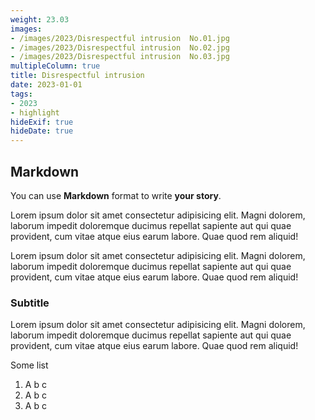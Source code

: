 ```yaml
---
weight: 23.03
images:
- /images/2023/Disrespectful intrusion  No.01.jpg
- /images/2023/Disrespectful intrusion  No.02.jpg
- /images/2023/Disrespectful intrusion  No.03.jpg
multipleColumn: true
title: Disrespectful intrusion
date: 2023-01-01
tags:
- 2023
- highlight
hideExif: true
hideDate: true
---
```


## Markdown

You can use **Markdown** format to write **your story**.

Lorem ipsum dolor sit amet consectetur adipisicing elit. Magni dolorem, laborum impedit doloremque ducimus repellat sapiente aut qui quae provident, cum vitae atque eius earum labore. Quae quod rem aliquid! 

Lorem ipsum dolor sit amet consectetur adipisicing elit. Magni dolorem, laborum impedit doloremque ducimus repellat sapiente aut qui quae provident, cum vitae atque eius earum labore. Quae quod rem aliquid!

### Subtitle

Lorem ipsum dolor sit amet consectetur adipisicing elit. Magni dolorem, laborum impedit doloremque ducimus repellat sapiente aut qui quae provident, cum vitae atque eius earum labore. Quae quod rem aliquid!

Some list

1. A b c
2. A b c
3. A b c 
